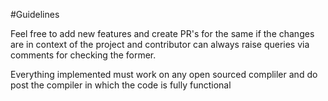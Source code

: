 #Guidelines

Feel free to add new features and create PR's for the same if the changes are in context of the project and contributor can always raise
queries via comments for checking the former.

Everything implemented must work on any open sourced compliler and do post the compiler in which the code is fully functional
